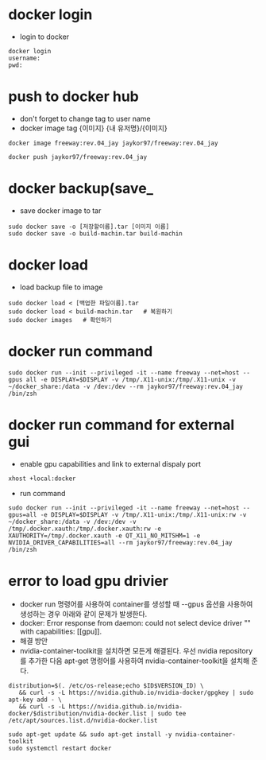 # docker login
- login to docker
```
docker login
username:
pwd:
```
# push to docker hub
- don't forget to change tag to user name
- docker image tag {이미지} {내 유저명}/{이미지}
```
docker image freeway:rev.04_jay jaykor97/freeway:rev.04_jay
```
```
docker push jaykor97/freeway:rev.04_jay
```
# docker backup(save_
- save docker image to tar
```
sudo docker save -o [저장할이름].tar [이미지 이름]
sudo docker save -o build-machin.tar build-machin
```
# docker load
- load backup file to image
```
sudo docker load < [백업한 파일이름].tar
sudo docker load < build-machin.tar   # 복원하기
sudo docker images   # 확인하기
```
# docker run command
```
sudo docker run --init --privileged -it --name freeway --net=host --gpus all -e DISPLAY=$DISPLAY -v /tmp/.X11-unix:/tmp/.X11-unix -v ~/docker_share:/data -v /dev:/dev --rm jaykor97/freeway:rev.04_jay /bin/zsh
```

# docker run command for external gui
- enable gpu capabilities and link to external dispaly port
```
xhost +local:docker
```
- run command
```
sudo docker run --init --privileged -it --name freeway --net=host --gpus=all -e DISPLAY=$DISPLAY -v /tmp/.X11-unix:/tmp/.X11-unix:rw -v ~/docker_share:/data -v /dev:/dev -v /tmp/.docker.xauth:/tmp/.docker.xauth:rw -e XAUTHORITY=/tmp/.docker.xauth -e QT_X11_NO_MITSHM=1 -e NVIDIA_DRIVER_CAPABILITIES=all --rm jaykor97/freeway:rev.04_jay /bin/zsh  
```
# error to load gpu drivier
- docker run 명령어를 사용하여 container를 생성할 때 --gpus 옵션을 사용하여 생성하는 경우 아래와 같이 문제가 발생한다.
- docker: Error response from daemon: could not select device driver "" with capabilities: [[gpu]].
- 해결 방안
- nvidia-container-toolkit을 설치하면 모든게 해결된다. 우선 nvidia repository를 추가한 다음 apt-get 명령어를 사용하여 nvidia-container-toolkit을 설치해 준다.
```
distribution=$(. /etc/os-release;echo $ID$VERSION_ID) \
   && curl -s -L https://nvidia.github.io/nvidia-docker/gpgkey | sudo apt-key add - \
   && curl -s -L https://nvidia.github.io/nvidia-docker/$distribution/nvidia-docker.list | sudo tee /etc/apt/sources.list.d/nvidia-docker.list
```
```
sudo apt-get update && sudo apt-get install -y nvidia-container-toolkit
sudo systemctl restart docker
```
